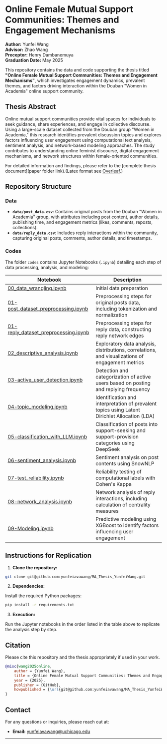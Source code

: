 # Online Female Mutual Support Communities: Themes and Engagement Mechanisms

**Author:** Yunfei Wang  
**Advisor:** Zhao Wang  
**Preceptor:** Henry Dambanemuya  
**Graduation Date:** May 2025

This repository contains the data and code supporting the thesis titled **"Online Female Mutual Support Communities: Themes and Engagement Mechanisms"**, which investigates engagement dynamics, prevalent themes, and factors driving interaction within the Douban "Women in Academia" online support community.

## Thesis Abstract

Online mutual support communities provide vital spaces for individuals to seek guidance, share experiences, and engage in collective discourse. Using a large-scale dataset collected from the Douban group "Women in Academia," this research identifies prevalent discussion topics and explores factors influencing user engagement using computational text analysis, sentiment analysis, and network-based modeling approaches. The study contributes to understanding online feminist discourse, digital engagement mechanisms, and network structures within female-oriented communities.

For detailed information and findings, please refer to the [complete thesis document](paper folder link).(Latex format see [Overleaf](https://www.overleaf.com/project/671ec5e1cd1d69d56b6e9f7e).)

## Repository Structure

### Data

- **`data/post_data.csv`**: Contains original posts from the Douban "Women in Academia" group, with attributes including post content, author details, publishing time, and engagement metrics (likes, comments, reposts, collections).
- **`data/reply_data.csv`**: Includes reply interactions within the community, capturing original posts, comments, author details, and timestamps.

### Codes

The folder `codes` contains Jupyter Notebooks (`.ipynb`) detailing each step of data processing, analysis, and modeling:

| Notebook                                    | Description                                                                                         |
|---------------------------------------------|-----------------------------------------------------------------------------------------------------|
| [00_data_wrangling.ipynb](https://github.com/yunfeiavawang/MA_Thesis_YunfeiWang/blob/main/codes/00_data_wrangling.ipynb) | Initial data preparation                                                  |
| [01-post_dataset_preprocessing.ipynb](https://github.com/yunfeiavawang/MA_Thesis_YunfeiWang/blob/main/codes/01-post_dataset_preprocessing.ipynb) | Preprocessing steps for original posts data, including tokenization and normalization              |
| [01-reply_dataset_preprocessing.ipynb](https://github.com/yunfeiavawang/MA_Thesis_YunfeiWang/blob/main/codes/01-reply_dataset_preprocessing.ipynb) | Preprocessing steps for reply data, constructing reply network edges                                |
| [02_descriptive_analysis.ipynb](https://github.com/yunfeiavawang/MA_Thesis_YunfeiWang/blob/main/codes/02_descriptive_analysis.ipynb) | Exploratory data analysis, distributions, correlations, and visualizations of engagement metrics    |
| [03-active_user_detection.ipynb](https://github.com/yunfeiavawang/MA_Thesis_YunfeiWang/blob/main/codes/03-active_user_detection.ipynb) | Detection and categorization of active users based on posting and replying frequency                |
| [04-topic_modeling.ipynb](https://github.com/yunfeiavawang/MA_Thesis_YunfeiWang/blob/main/codes/04-topic_modeling.ipynb) | Identification and interpretation of prevalent topics using Latent Dirichlet Allocation (LDA)       |
| [05-classification_with_LLM.ipynb](https://github.com/yunfeiavawang/MA_Thesis_YunfeiWang/blob/main/codes/05-classification_with_LLM.ipynb) | Classification of posts into support-seeking and support-provision categories using DeepSeek            |
| [06-sentiment_analysis.ipynb](https://github.com/yunfeiavawang/MA_Thesis_YunfeiWang/blob/main/codes/06-sentiment_analysis.ipynb) | Sentiment analysis on post contents using SnowNLP                                                   |
| [07-test_reliability.ipynb](https://github.com/yunfeiavawang/MA_Thesis_YunfeiWang/blob/main/codes/07-test_reliability.ipynb) | Reliability testing of computational labels with Cohen's Kappa            |
| [08-network_analysis.ipynb](https://github.com/yunfeiavawang/MA_Thesis_YunfeiWang/blob/main/codes/08-network_analysis.ipynb) | Network analysis of reply interactions, including calculation of centrality measures                |
| [09-Modeling.ipynb](https://github.com/yunfeiavawang/MA_Thesis_YunfeiWang/blob/main/codes/09-Modeling.ipynb) | Predictive modeling using XGBoost to identify factors influencing user engagement                   |

## Instructions for Replication

1. **Clone the repository:**

```bash
git clone git@github.com:yunfeiavawang/MA_Thesis_YunfeiWang.git
```

2. **Dependencies:**

Install the required Python packages:

```bash
pip install -r requirements.txt
```

3. **Execution:**

Run the Jupyter notebooks in the order listed in the table above to replicate the analysis step by step.

## Citation

Please cite this repository and the thesis appropriately if used in your work.

```bibtex
@misc{wang2025online,
    author = {Yunfei Wang},
    title = {Online Female Mutual Support Communities: Themes and Engagement Mechanisms},
    year = {2025},
    publisher = {GitHub},
    howpublished = {\url{git@github.com:yunfeiavawang/MA_Thesis_YunfeiWang.git}}
}
```

## Contact

For any questions or inquiries, please reach out at:

- **Email:** yunfeiavawang@uchicago.edu

---
